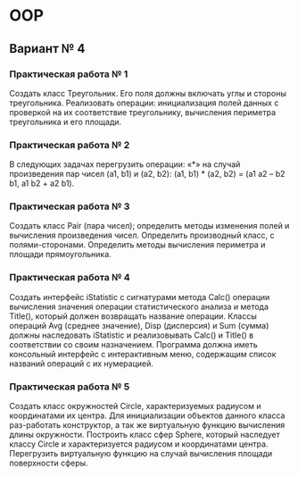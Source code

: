 # OOP
## Вариант № 4

### Практическая работа № 1

Создать класс Треугольник. Его поля должны включать углы и стороны треугольника. Реализовать операции: инициализация полей данных с проверкой на их соответствие треугольнику, вычисления периметра треугольника и его площади.

### Практическая работа № 2

В следующих задачах перегрузить операции:  «*» на случай произведения пар чисел (a1, b1) и (a2, b2): (a1, b1) * (a2, b2) = (a1 a2 – b2 b1, a1 b2 + a2 b1).

### Практическая работа № 3

Создать класс Pair (пара чисел); определить методы изменения полей и вычисления произведения чисел. Определить производный класс, с полями-сторонами. Определить методы вычисления периметра и площади прямоугольника.

### Практическая работа № 4

Создать интерфейс iStatistic с сигнатурами метода Calc()  операции вычисления значения операции статистического анализа и метода Title(), который должен возвращать название операции. Классы операций Avg (среднее значение), Disp (дисперсия) и Sum (сумма) должны наследовать iStatistic и реализовывать Calc() и Title() в соответствии со своим назначением. Программа должна иметь консольный интерфейс с интерактивным меню, содержащим список названий операций с их нумерацией.

### Практическая работа № 5         

Создать класс окружностей Circle, характеризуемых радиусом  и координатами их центра. Для инициализации объектов данного класса раз-работать конструктор, а так же виртуальную функцию вычисления длины окружности. Построить класс сфер Sphere, который наследует классу Circle и характеризуется радиусом и координатами центра. Перегрузить виртуальную функцию на случай вычисления площади поверхности сферы.